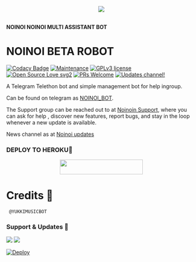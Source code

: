 <p align="center"><a href="https://t.me/NOINOI_BOT"><img src="https://telegra.ph/file/e14bf8bffc1ca6692678e.jpg"></a></p>
    <br><b>NOINOI NOINOI MULTI ASSISTANT BOT</b><br>
</p>

# NOINOI BETA ROBOT
[![Codacy Badge](https://api.codacy.com/project/badge/Grade/6141417ceaf84545bab6bd671503df51)](https://app.codacy.com/gh/HYKO-xd/NOINOIMULTIASSISTANT?utm_source=github.com&utm_medium=referral&utm_content=HYKO-XD/NOINOIMULTIASSISTANT&utm_campaign=Badge_Grade_Settings)  [![Maintenance](https://img.shields.io/badge/Maintained%3F-yes-green.svg)](https://github.com/HYKO-XD/NOINOIMULTIASSISTANT/graphs/commit-activity) [![GPLv3 license](https://img.shields.io/badge/License-GPLv3-blue.svg)](https://perso.crans.org/besson/LICENSE.html) [![Open Source Love svg2](https://badges.frapsoft.com/os/v2/open-source.svg?v=103)](https://github.com/ellerbrock/open-source-badges/) [![PRs Welcome](https://img.shields.io/badge/PRs-welcome-brightgreen.svg?style=flat-square)](https://makeapullrequest.com) [![Updates channel!](https://img.shields.io/badge/Join%20Channel-!-red)](https://t.me/BAZIGARXD)

A Telegram Telethon bot and simple management bot for help ingroup.

Can be found on telegram as [NOINOI_BOT](https://t.me/NOINOI_BOT).

The Support group can be reached out to at [Noinoin Support](https://t.me/CFC_BOT_SUPPORT), where you can ask for help , discover new features, report bugs, and stay in the loop whenever a new update is available. 


News channel as at [Noinoi updates](https://t.me/BAZIGARXD)

### DEPLOY TO HEROKU💜

<p align="center"><a href="https://heroku.com/deploy?template=https://github.com/hackerworldyt/NOINOIMULTIASSISTANT"> <img src="https://img.shields.io/badge/Deploy%20To%20Heroku-black?style=for-the-badge&logo=heroku" width="220" height="38.45"/></a></p>

# Credits 💖

```
 @YUKKIMUSICBOT
```


### Support & Updates 🎑
<a href="https://t.me/CFC_BOT_SUPPORT"><img src="https://img.shields.io/badge/Join-Group%20Support-blue.svg?style=for-the-badge&logo=Telegram"></a> <a href="https://t.me/BAZIGARXD"><img src="https://img.shields.io/badge/Join-Updates%20Channel-blue.svg?style=for-the-badge&logo=Telegram"></a>



[![Deploy](https://www.herokucdn.com/deploy/button.svg)](https://heroku.com/deploy?template=https://github.com/AnjanaMadu/YeetMeet)
